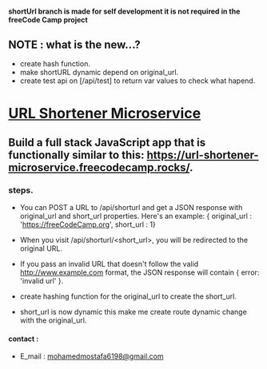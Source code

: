 #### shortUrl branch is made for self development it is not required in the freeCode Camp project 

## NOTE : what is the new...?
- create hash function.
- make shortURL dynamic depend on original_url.
- create test api on [/api/test] to return var values to check what hapend.

# [URL Shortener Microservice](https://www.freecodecamp.org/learn/back-end-development-and-apis/back-end-development-and-apis-projects/url-shortener-microservice)

## Build a full stack JavaScript app that is functionally similar to this: https://url-shortener-microservice.freecodecamp.rocks/.

### steps. 

- You can POST a URL to /api/shorturl and get a JSON response with original_url and short_url properties. Here's an example: { original_url : 'https://freeCodeCamp.org', short_url : 1}

- When you visit /api/shorturl/<short_url>, you will be redirected to the original URL.

- If you pass an invalid URL that doesn't follow the valid http://www.example.com format, the JSON response will contain { error: 'invalid url' }.

- create hashing function for the original_url to create the short_url.

- short_url is now dynamic this make me create route dynamic change with the original_url.


#### contact :
 - E_mail : mohamedmostafa6198@gmail.com
